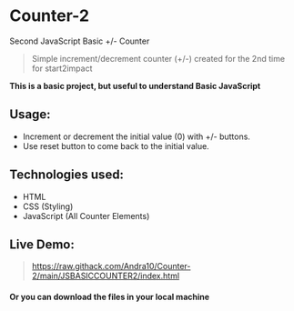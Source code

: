 # Counter-2
Second JavaScript Basic +/- Counter
>  Simple increment/decrement counter (+/-) created for the 2nd time for start2impact 

**This is a basic project, but useful to understand Basic JavaScript**

## Usage:
-  Increment or decrement the initial value (0) with +/- buttons.
-  Use reset button to come back to the initial value.

## Technologies used:
- HTML
- CSS (Styling)
- JavaScript (All Counter Elements)

## Live Demo:
> https://raw.githack.com/Andra10/Counter-2/main/JSBASICCOUNTER2/index.html
#### Or you can download the files in your local machine 
